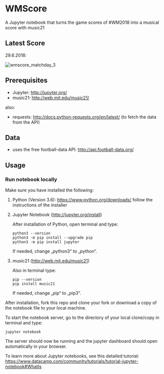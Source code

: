# WMScore
A Jupyter notebook that turns the game scores of #WM2018 into a musical score with music21

## Latest Score

29.6.2018:

![wmscore_matchday_3](https://user-images.githubusercontent.com/21059419/42101239-d52099e8-7bc2-11e8-9dc6-9ad9079e425f.png)

## Prerequisites
- Jupyter: http://jupyter.org/
- music21: http://web.mit.edu/music21/

also:
- requests: http://docs.python-requests.org/en/latest/ (to fetch the data from the API)

## Data
- uses the free football-data API: http://api.football-data.org/

## Usage

### Run notebook locally

Make sure you have installed the following:
1. Python (Version 3.6): https://www.python.org/downloads/
    follow the instructions of the installer

2. Jupyter Notebook (http://jupyter.org/install)
    
    After installation of Python, open terminal and type:
    ```
    python3 --version
    python3 -m pip install --upgrade pip
    python3 -m pip install jupyter
    ```
    If needed, change „python3“ to „python“.

3. music21 (http://web.mit.edu/music21)
    
    Also in terminal type:
    ```
    pip --version
    pip install music21
    ```
    If needed, change „pip“ to „pip3“.


After installation, fork this repo and clone your fork or download a copy of the notebook file to your local machine. 

To start the notebook server, go to the directory of your local clone/copy in terminal and type:
    
```
jupyter notebook
```

The server should now be running and the jupyter dashboard should open automatically in your browser.

To learn more about Jupyter notebooks, see this detailed tutorial: https://www.datacamp.com/community/tutorials/tutorial-jupyter-notebook#WhatIs

